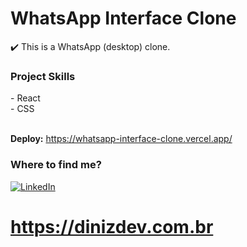 # WhatsApp Interface Clone
✔️ This is a WhatsApp (desktop) clone.

<h3>Project Skills</h3>
- React<br>
- CSS<br><br>

**Deploy:** https://whatsapp-interface-clone.vercel.app/

<h3>Where to find me?</h3>

[![LinkedIn](https://img.shields.io/badge/Linkedin-%230077B5.svg?logo=linkedin&logoColor=white)](https://www.linkedin.com/in/bruno-diniz-oliveira-426a67286/)
<br>
# **https://dinizdev.com.br**
